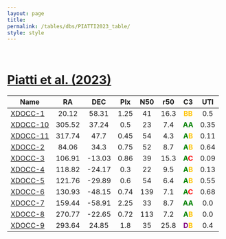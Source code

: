 ```yaml
---
layout: page
title:  
permalink: /tables/dbs/PIATTI2023_table/
style: style
---
```


&nbsp;
# [Piatti et al. (2023)](https://scixplorer.org/abs/2023MNRAS.518.6216P)

| Name | RA | DEC | Plx | N50 | r50 | C3 | UTI |
| --- | :-: | :-: | :-: | :-: | :-: | :-: | :-: |
| [XDOCC-1](/_clusters/xdocc1/) | 20.12 | 58.31 | 1.25 | 41 | 16.3 | <span style="color: #FFC300; font-weight: bold;">B</span><span style="color: #FFC300; font-weight: bold;">B</span> | 0.5  |
| [XDOCC-10](/_clusters/xdocc10/) | 305.52 | 37.24 | 0.5 | 23 | 7.4 | <span style="color: green; font-weight: bold;">A</span><span style="color: green; font-weight: bold;">A</span> | 0.35  |
| [XDOCC-11](/_clusters/xdocc11/) | 317.74 | 47.7 | 0.45 | 54 | 4.3 | <span style="color: green; font-weight: bold;">A</span><span style="color: #FFC300; font-weight: bold;">B</span> | 0.11  |
| [XDOCC-2](/_clusters/xdocc2/) | 84.06 | 34.3 | 0.75 | 52 | 8.7 | <span style="color: green; font-weight: bold;">A</span><span style="color: #FFC300; font-weight: bold;">B</span> | 0.64  |
| [XDOCC-3](/_clusters/xdocc3/) | 106.91 | -13.03 | 0.86 | 39 | 15.3 | <span style="color: green; font-weight: bold;">A</span><span style="color: red; font-weight: bold;">C</span> | 0.09  |
| [XDOCC-4](/_clusters/xdocc4/) | 118.82 | -24.17 | 0.3 | 22 | 9.5 | <span style="color: green; font-weight: bold;">A</span><span style="color: #FFC300; font-weight: bold;">B</span> | 0.13  |
| [XDOCC-5](/_clusters/xdocc5/) | 121.76 | -29.89 | 0.6 | 54 | 6.4 | <span style="color: green; font-weight: bold;">A</span><span style="color: #FFC300; font-weight: bold;">B</span> | 0.55  |
| [XDOCC-6](/_clusters/xdocc6/) | 130.93 | -48.15 | 0.74 | 139 | 7.1 | <span style="color: green; font-weight: bold;">A</span><span style="color: red; font-weight: bold;">C</span> | 0.68  |
| [XDOCC-7](/_clusters/xdocc7/) | 159.44 | -58.91 | 2.25 | 33 | 8.7 | <span style="color: green; font-weight: bold;">A</span><span style="color: green; font-weight: bold;">A</span> | 0.0  |
| [XDOCC-8](/_clusters/xdocc8/) | 270.77 | -22.65 | 0.72 | 113 | 7.2 | <span style="color: green; font-weight: bold;">A</span><span style="color: #FFC300; font-weight: bold;">B</span> | 0.0  |
| [XDOCC-9](/_clusters/xdocc9/) | 293.64 | 24.85 | 1.8 | 35 | 25.8 | <span style="color: purple; font-weight: bold;">D</span><span style="color: #FFC300; font-weight: bold;">B</span> | 0.4  |



<script type="module">
import { enableTableSorting } from '{{ site.baseurl }}/scripts/table-sorting.js';
document.querySelectorAll("table").forEach(table => {
  enableTableSorting(table);
});
</script>